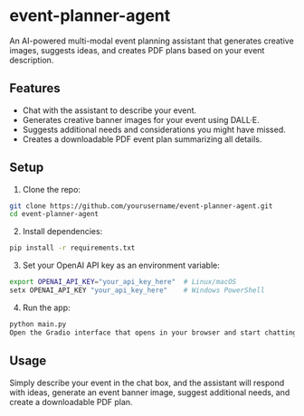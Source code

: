 # event-planner-agent
An AI-powered multi-modal event planning assistant that generates creative images, suggests ideas, and creates PDF plans based on your event description.

## Features

- Chat with the assistant to describe your event.
- Generates creative banner images for your event using DALL·E.
- Suggests additional needs and considerations you might have missed.
- Creates a downloadable PDF event plan summarizing all details.

## Setup

1. Clone the repo:
```bash
git clone https://github.com/yourusername/event-planner-agent.git
cd event-planner-agent
```

2. Install dependencies:
```bash
pip install -r requirements.txt
```

3. Set your OpenAI API key as an environment variable:
```bash
export OPENAI_API_KEY="your_api_key_here"  # Linux/macOS
setx OPENAI_API_KEY "your_api_key_here"    # Windows PowerShell
```

4. Run the app:
```bash
python main.py
Open the Gradio interface that opens in your browser and start chatting!
```

## Usage
Simply describe your event in the chat box, and the assistant will respond with ideas, generate an event banner image, suggest additional needs, and create a downloadable PDF plan.
